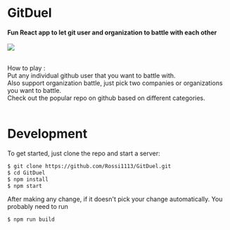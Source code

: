 # GitDuel
<b>Fun React app to let git user and organization to battle with each other</b> <br/><br/>
<img style="-webkit-user-select: none;" src="https://media.giphy.com/media/1kTUa3IrzIzAsMKdCn/giphy.gif">
<br/><br/>

How to play : <br/>
Put any individual github user that you want to battle with. <br/>
Also support organization battle, just pick two companies or organizations you want to battle. <br/>
Check out the popular repo on github based on different categories. <br/><br/>

# Development
To get started, just clone the repo and start a server:

```bash
$ git clone https://github.com/Rossi1113/GitDuel.git
$ cd GitDuel
$ npm install
$ npm start
```

After making any change, if it doesn't pick your change automatically. You probably need to run
```bash
$ npm run build
```

